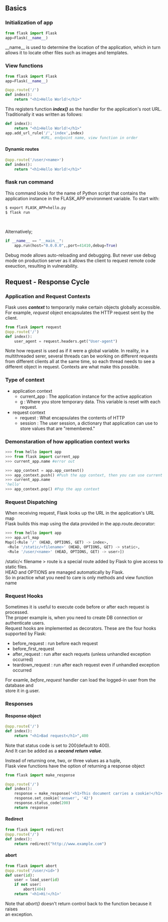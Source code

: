 ## Basics

### Initialization of app
```python
from flask import Flask
app=Flask(__name__)
```
\_\_name\_\_ is used to determine the location of the application, which in turn allows it to locate other files such as images and templates.

### View functions
```python
from flask import Flask
app=Flask(__name__)

@app.route('/')
def index():
    return "<h1>Hello World!</h1>"
```
Tihs registers function ***index()*** as the handler for the application's root URL. Traditionally it was written as follows:

```python
def index():
    return "<h1>Hello World!</h1>"
app.add_url_rule('/','index',index) 
                #URL, endpoint name, view function in order
```

#### Dynamic routes
```python
@app.route('/user/<name>')
def index():
    return "<h1>Hello World!</h1>"
```

### flask run command
This command looks for the name of Python script that contains the application instance in the FLASK_APP environment variable. To start with:
```sh
$ export FLASK_APP=hello.py
$ flask run
```
<br>

Alternatively;
```python
if __name__ == "__main__":
    app.run(host="0.0.0.0",,port=41410,debug=True)
```
Debug mode allows auto-reloading and debugging. But never use debug mode on production server as it allows the client to request remote code exeuction, resulting in vulnerability.

## Request - Response Cycle
### Application and Request Contexts
Flask uses ***context*** to temporarily make certain objects globally accessible.
For example, *request* object encapsulates the HTTP request sent by the client.
```python
from flask import request
@app.route('/')
def index():
    user_agent = request.headers.get("User-agent")
```
Note how request is used as if it were a global variable. In reality, in a multithreaded serer, several threads can be working on different requests from different clients all at the same time, so each thread needs to see a different object in request. Contexts are what make this possible.

### Type of context
- application context 
    - current_app   : The application instance for the active application
    - g             : Where you store temporary data. This variable is reset with each request.
- request context
    - request       : What encapsulates the contents of HTTP
    - session       : The user session, a dictionary that application can use to store values that are "remembered."

### Demonstaration of how application context works
```python
>>> from hello import app
>>> from flask import current_app
>>> current_app.name #error out

>>> app_context = app.app_context()
>>> app_context.push() #Push the app context, then you can use current app
>>> current_app.name
'hello'
>>> app_context.pop() #Pop the app context
```

### Request Dispatching
When receiving request, Flask looks up the URL in the application's URL map<br>
Flask builds this map using the data provided in the app.route.decorator:
```python
>>> from hello import app
>>> app.url_map
Map([<Rule '/' (HEAD, OPTIONS, GET) -> index>,
 <Rule '/static/<filename>' (HEAD, OPTIONS, GET) -> static>,
 <Rule '/user/<name>' (HEAD, OPTIONS, GET) -> user>])
```
/static/< filename > route is a special route added by Flask to give access to static files.<br>
HEAD and OPTIONS are managed automatically by Flask.<br>
So in practice what you need to care is only methods and view function name<br>

### Request Hooks
Sometimes it is useful to execute code before or after each request is processed.<br>
The proper example is, when you need to create DB connection or authenticate users.<br>
Request hooks are implemented as decorators. These are the four hooks supported by Flask:
- before_request        : run before each request
- before_first_request
- after_request         : run after each requets (unless unhandled exception occurred)
- teardown_request      : run after each request even if unhandled exception occurred

For examle, *before_request* handler can load the logged-in user from the database and<br>
store it in g.user. 

### Responses
#### Response object
```python
@app.route('/')
def index():
    return "<h1>Bad request</h1>",400
```
Note that status code is set to 200(default to 400).<br>
And It can be added as a ***second return value***.<br>

Instead of returning one, two, or three values as a tuple,<br>
Flask view functions have the option of returning a response object
```python
from flask import make_response

@app.route('/') 
def index():
    response = make_response('<h1>This document carries a cookie!</h1>') 
    response.set_cookie('answer', '42')
    response.status_code(200)
    return response
```

#### Redirect
```python
from flask import redirect
@app.route('/')
def index():
    return redirect("http://www.example.com")
```

#### abort
```python
from flask import abort
@app.route('/user/<id>')
def user(id):
    user = load_user(id)
    if not user:
        abort(404)
    return '<h1>Hi!</h1>'
```
Note that *abort()* doesn't return control back to the function because it raises<br>
an exception.
